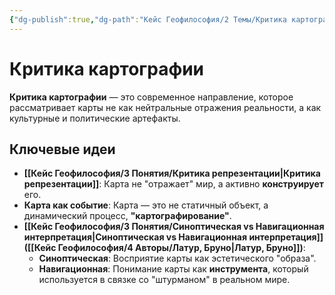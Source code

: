```yaml
---
{"dg-publish":true,"dg-path":"Кейс Геофилософия/2 Темы/Критика картографии","permalink":"/kejs-geofilosofiya/2-temy/kritika-kartografii/","dgShowLocalGraph":true}
---
```


# Критика картографии

**Критика картографии** — это современное направление, которое рассматривает карты не как нейтральные отражения реальности, а как культурные и политические артефакты.

## Ключевые идеи

- **[[Кейс Геофилософия/3 Понятия/Критика репрезентации\|Критика репрезентации]]**: Карта не "отражает" мир, а активно **конструирует** его.
- **Карта как событие**: Карта — это не статичный объект, а динамический процесс, **"картографирование"**.
- **[[Кейс Геофилософия/3 Понятия/Синоптическая vs Навигационная интерпретация\|Синоптическая vs Навигационная интерпретация]] ([[Кейс Геофилософия/4 Авторы/Латур, Бруно\|Латур, Бруно]])**:
    - **Синоптическая**: Восприятие карты как эстетического "образа".
    - **Навигационная**: Понимание карты как **инструмента**, который используется в связке со "штурманом" в реальном мире.